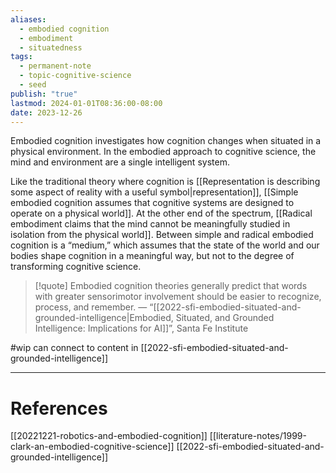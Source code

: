 ```yaml
---
aliases:
  - embodied cognition
  - embodiment
  - situatedness
tags:
  - permanent-note
  - topic-cognitive-science
  - seed
publish: "true"
lastmod: 2024-01-01T08:36:00-08:00
date: 2023-12-26
---
```

Embodied cognition investigates how cognition changes when situated in a physical environment. In the embodied approach to cognitive science, the mind and environment are a single intelligent system.

Like the traditional theory where cognition is [[Representation is describing some aspect of reality with a useful symbol|representation]], [[Simple embodied cognition assumes that cognitive systems are designed to operate on a physical world]]. At the other end of the spectrum, [[Radical embodiment claims that the mind cannot be meaningfully studied in isolation from the physical world]]. Between simple and radical embodied cognition is a “medium,” which assumes that the state of the world and our bodies shape cognition in a meaningful way, but not to the degree of transforming cognitive science.

>[!quote]
>Embodied cognition theories generally predict that words with greater sensorimotor involvement should be easier to recognize, process, and remember. — “[[2022-sfi-embodied-situated-and-grounded-intelligence|Embodied, Situated, and Grounded Intelligence: Implications for AI]]”, Santa Fe Institute


#wip can connect to content in [[2022-sfi-embodied-situated-and-grounded-intelligence]]

---
# References

[[20221221-robotics-and-embodied-cognition]]
[[literature-notes/1999-clark-an-embodied-cognitive-science]]
[[2022-sfi-embodied-situated-and-grounded-intelligence]]